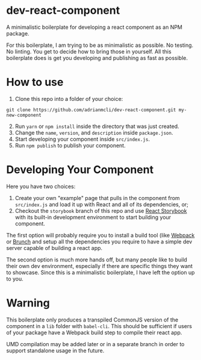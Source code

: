 # dev-react-component
A minimalistic boilerplate for developing a react component as an NPM package.

For this boilerplate, I am trying to be as minimalistic as possible. No testing. No linting. You get to decide how to bring those in yourself. All this boilerplate does is get you developing and publishing as fast as possible.

# How to use

1. Clone this repo into a folder of your choice:

  ```
  git clone https://github.com/adrianmcli/dev-react-component.git my-new-component
  ```

2. Run `yarn` or `npm install` inside the directory that was just created.
3. Change the `name`, `version`, and `description` inside `package.json`.
4. Start developing your component inside `src/index.js`.
5. Run `npm publish` to publish your component.

# Developing Your Component

Here you have two choices:

1. Create your own "example" page that pulls in the component from `src/index.js` and load it up with React and all of its dependencies, or;
2. Checkout the `storybook` branch of this repo and use [React Storybook](https://github.com/storybooks/react-storybook) with its built-in development environment to start building your component.

The first option will probably require you to install a build tool (like [Webpack](https://webpack.github.io/) or [Brunch](http://brunch.io/) and setup all the dependencies you require to have a simple dev server capable of building a react app.

The second option is much more hands off, but many people like to build their own dev environment, especially if there are specific things they want to showcase. Since this is a minimalistic boilerplate, I have left the option up to you.

# Warning

This boilerplate only produces a transpiled CommonJS version of the component in a `lib` folder with `babel-cli`. This should be sufficient if users of your package have a Webpack build step to compile their react app.

UMD compilation may be added later or in a separate branch in order to support standalone usage in the future.
